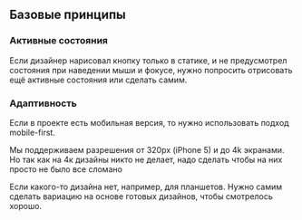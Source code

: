 ## Базовые принципы

### Активные состояния

Если дизайнер нарисовал кнопку только в статике, и не предусмотрел состояния при наведении мыши и фокусе, нужно попросить отрисовать ещё активные состояния или сделать самим.

### Адаптивность

Если в проекте есть мобильная версия, то нужно использовать подход mobile-first.

Мы поддерживаем разрешения от 320px (iPhone 5) и до 4k экранами. Но так как на 4к дизайны никто не делает, надо сделать чтобы на них просто не было все сломано

Если какого-то дизайна нет, например, для планшетов. Нужно самим сделать вариацию на основе готовых дизайнов, чтобы смотрелось хорошо.
